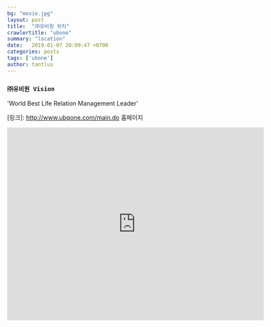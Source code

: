 ```yaml
---
bg: "movie.jpg"
layout: post
title:  "㈜유비원 위치"
crawlertitle: "ubone"
summary: "location"
date:   2019-01-07 20:09:47 +0700
categories: posts
tags: ['ubone']
author: tantlus
---
```



### `㈜유비원 Vision`

'World Best Life Relation Management Leader'

[링크]: http://www.ubqone.com/main.do 홈페이지


<iframe src="https://www.google.com/maps/embed?pb=!1m14!1m8!1m3!1d1582.7981478084969!2d127.12045800000001!3d37.493852!3m2!1i1024!2i768!4f13.1!3m3!1m2!1s0x0%3A0x7242f28993f4f7f3!2zKOyjvCnsnKDruYTsm5A!5e0!3m2!1sko!2skr!4v1546866875602" width="600" height="450" frameborder="0" style="border:0" allowfullscreen></iframe>
